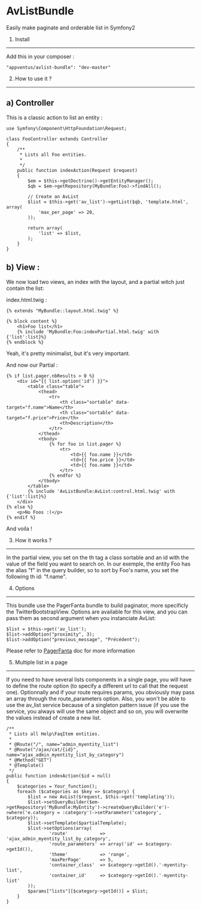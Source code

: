 AvListBundle
============

Easily make paginate and orderable list in Symfony2

1) Install
----------------

Add this in your composer :

    "appventus/avlist-bundle": "dev-master"


2) How to use it ?
----------------

a) Controller
----------------

This is a classic action to list an entity :

    use Symfony\Component\HttpFoundation\Request;

    class FooController extends Controller
    {
        /**
         * Lists all Foo entities.
         *
         */
        public function indexAction(Request $request)
        {
            $em = $this->getDoctrine()->getEntityManager();
            $qb = $em->getRepository(MyBundle:Foo)->findAll();

            // Create an AvList
            $list = $this->get('av_list')->getList($qb, 'template.html', array(
                'max_per_page' => 20,
            ));

            return array(
                'list' => $list,
            );
        }
    }

b) View :
---------------

We now load two views, an index with the layout, and a partial witch just contain the list:

index.html.twig :

    {% extends "MyBundle::layout.html.twig" %}

    {% block content %}
        <h1>Foo list</h1>
        {% include 'MyBundle:Foo:indexPartial.html.twig' with {'list':list}%}
    {% endblock %}

Yeah, it's pretty minimalist, but it's very important.

And now our Partial :

    {% if list.pager.nbResults > 0 %}
        <div id="{{ list.option('id') }}">
            <table class="table">
                <thead>
                    <tr>
                        <th class="sortable" data-target="f.name">Name</th>
                        <th class="sortable" data-target="f.price">Price</th>
                        <th>Description</th>
                    </tr>
                </thead>
                <tbody>
                    {% for foo in list.pager %}
                        <tr>
                            <td>{{ foo.name }}</td>
                            <td>{{ foo.price }}</td>
                            <td>{{ foo.name }}</td>
                        </tr>
                    {% endfor %}
                </tbody>
            </table>
            {% include 'AvListBundle:AvList:control.html.twig' with {'list':list}%}
        </div>
    {% else %}
        <p>No Foos :(</p>
    {% endif %}

And voila !

3) How it works ?
-----------------

In the partial view, you set on the th tag a class sortable and an id with the value of the field you want to search on.
In our exemple, the entity Foo has the alias "f" in the query builder, so to sort by Foo's name, you set the following th id: "f.name".

4) Options
----------------

This bundle use the PagerFanta bundle to build paginator, more specificly the TwitterBootstrapView. Options are available for this view, and you can pass them as second argument when you instanciate AvList:

    $list = $this->get('av_list');
    $list->addOption("proximity", 3);
    $list->addOption("previous_message", "Précédent");


Please refer to [PagerFanta](https://github.com/whiteoctober/Pagerfanta/blob/master/README.md) doc for more information


5) Multiple list in a page
----------------

If you need to have several lists components in a single page, you will have to define the route option (to specify a different url to call that the request one). Optionnally and if your route requires params, you obviously may pass an array through the route_parameters option.
Also, you won't be able to use the av_list service because of a singleton pattern issue (if you use the service, you always will use the same object and so on, you will overwrite the values instead of create a new list.

    /**
     * Lists all Help\FaqItem entities.
     *
     * @Route("/", name="admin_myentity_list")
     * @Route("/ajax/cat/{id}", name="ajax_admin_myentity_list_by_category")
     * @Method("GET")
     * @Template()
     */
    public function indexAction($id = null)
    {
        $categories = Your_function();
        foreach ($categories as $key => $category) {
            $list = new AvList($request, $this->get('templating'));
            $list->setQueryBuilder($em->getRepository('MyBundle:MyEntity')->createQueryBuilder('e')->where('e.category = :category')->setParameter('category', $category));
            $list->setTemplate($partialTemplate);
            $list->setOptions(array(
                    'route'            => 'ajax_admin_myentity_list_by_category',
                    'route_parameters' => array('id' => $category->getId()),
                    'theme'            => 'range',
                    'maxPerPage'       => 5,
                    'container_class'  => $category->getId().'-myentity-list',
                    'container_id'     => $category->getId().'-myentity-list'
            ));
            $params["lists"][$category->getId()] = $list;
        }
    }

